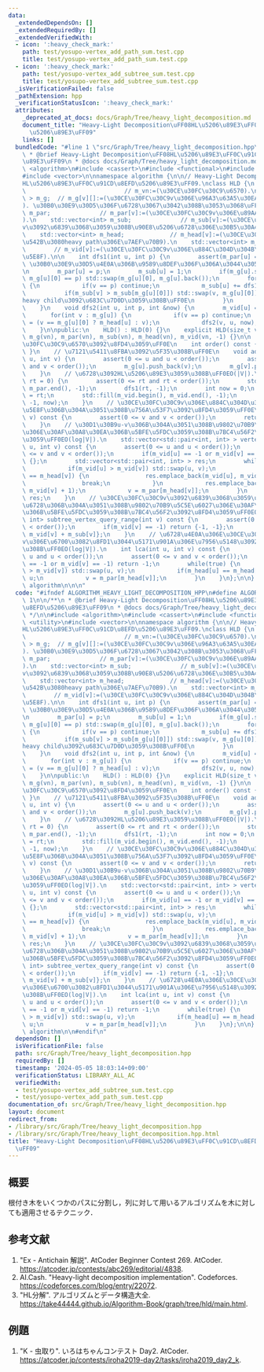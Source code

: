 ```yaml
---
data:
  _extendedDependsOn: []
  _extendedRequiredBy: []
  _extendedVerifiedWith:
  - icon: ':heavy_check_mark:'
    path: test/yosupo-vertex_add_path_sum.test.cpp
    title: test/yosupo-vertex_add_path_sum.test.cpp
  - icon: ':heavy_check_mark:'
    path: test/yosupo-vertex_add_subtree_sum.test.cpp
    title: test/yosupo-vertex_add_subtree_sum.test.cpp
  _isVerificationFailed: false
  _pathExtension: hpp
  _verificationStatusIcon: ':heavy_check_mark:'
  attributes:
    _deprecated_at_docs: docs/Graph/Tree/heavy_light_decomposition.md
    document_title: "Heavy-Light Decomposition\uFF08HL\u5206\u89E3\uFF0C\u91CD\u8EFD\
      \u5206\u89E3\uFF09"
    links: []
  bundledCode: "#line 1 \"src/Graph/Tree/heavy_light_decomposition.hpp\"\n\n\n\n/**\n\
    \ * @brief Heavy-Light Decomposition\uFF08HL\u5206\u89E3\uFF0C\u91CD\u8EFD\u5206\
    \u89E3\uFF09\n * @docs docs/Graph/Tree/heavy_light_decomposition.md\n */\n\n#include\
    \ <algorithm>\n#include <cassert>\n#include <functional>\n#include <utility>\n\
    #include <vector>\n\nnamespace algorithm {\n\n// Heavy-Light Decomposition\uFF08\
    HL\u5206\u89E3\uFF0C\u91CD\u8EFD\u5206\u89E3\uFF09.\nclass HLD {\n    int m_vn;\
    \                            // m_vn:=(\u30CE\u30FC\u30C9\u6570).\n    std::vector<std::vector<int>\
    \ > m_g;  // m_g[v][]:=(\u30CE\u30FC\u30C9v\u306E\u96A3\u63A5\u30EA\u30B9\u30C8\
    ). \u30B0\u30E9\u30D5\u306F\u6728\u3067\u3042\u308B\u3053\u3068\uFF0E\n    std::vector<int>\
    \ m_par;              // m_par[v]:=(\u30CE\u30FC\u30C9v\u306E\u89AA\u756A\u53F7\
    ).\n    std::vector<int> m_sub;              // m_sub[v]:=(\u30CE\u30FC\u30C9\
    v\u3092\u6839\u3068\u3059\u308B\u90E8\u5206\u6728\u306E\u30B5\u30A4\u30BA).\n\
    \    std::vector<int> m_head;             // m_head[v]:=(\u30CE\u30FC\u30C9v\u3092\
    \u542B\u3080heavy path\u306E\u7AEF\u70B9).\n    std::vector<int> m_vid;      \
    \        // m_vid[v]:=(\u30CE\u30FC\u30C9v\u306E\u884C\u304D\u304B\u3051\u9806\
    \u5E8F).\n\n    int dfs1(int u, int p) {\n        assert(m_par[u] == -1);  //\
    \ \u30B0\u30E9\u30D5\u4E0A\u306B\u9589\u8DEF\u306F\u306A\u3044\u3053\u3068\uFF0E\
    \n        m_par[u] = p;\n        m_sub[u] = 1;\n        if(m_g[u].size() > 1 and\
    \ m_g[u][0] == p) std::swap(m_g[u][0], m_g[u].back());\n        for(int &v : m_g[u])\
    \ {\n            if(v == p) continue;\n            m_sub[u] += dfs1(v, u);\n \
    \           if(m_sub[v] > m_sub[m_g[u][0]]) std::swap(v, m_g[u][0]);  // m_g[u][0]\u306B\
    heavy child\u3092\u683C\u7D0D\u3059\u308B\uFF0E\n        }\n        return m_sub[u];\n\
    \    }\n    void dfs2(int u, int p, int &now) {\n        m_vid[u] = now++;\n \
    \       for(int v : m_g[u]) {\n            if(v == p) continue;\n            m_head[v]\
    \ = (v == m_g[u][0] ? m_head[u] : v);\n            dfs2(v, u, now);\n        }\n\
    \    }\n\npublic:\n    HLD() : HLD(0) {}\n    explicit HLD(size_t vn) : m_vn(vn),\
    \ m_g(vn), m_par(vn), m_sub(vn), m_head(vn), m_vid(vn, -1) {}\n\n    // \u30CE\
    \u30FC\u30C9\u6570\u3092\u8FD4\u3059\uFF0E\n    int order() const { return m_vn;\
    \ }\n    // \u7121\u5411\u8FBA\u3092\u5F35\u308B\uFF0E\n    void add_edge(int\
    \ u, int v) {\n        assert(0 <= u and u < order());\n        assert(0 <= v\
    \ and v < order());\n        m_g[u].push_back(v);\n        m_g[v].push_back(u);\n\
    \    }\n    // \u6728\u3092HL\u5206\u89E3\u3059\u308B\uFF0EO(|V|).\n    void build(int\
    \ rt = 0) {\n        assert(0 <= rt and rt < order());\n        std::fill(m_par.begin(),\
    \ m_par.end(), -1);\n        dfs1(rt, -1);\n        int now = 0;\n        m_head[rt]\
    \ = rt;\n        std::fill(m_vid.begin(), m_vid.end(), -1);\n        dfs2(rt,\
    \ -1, now);\n    }\n    // \u30CE\u30FC\u30C9v\u306E\u884C\u304D\u304C\u3051\u9806\
    \u5E8F\u306B\u304A\u3051\u308B\u756A\u53F7\u3092\u8FD4\u3059\uFF0E\n    int vid(int\
    \ v) const {\n        assert(0 <= v and v < order());\n        return m_vid[v];\n\
    \    }\n    // \u30D1\u30B9u-v\u306B\u304A\u3051\u308B\u9802\u70B9\u5C5E\u6027\
    \u306E\u30AF\u30A8\u30EA\u306B\u5BFE\u5FDC\u3059\u308B\u7BC4\u56F2\u3092\u8FD4\
    \u3059\uFF0EO(log|V|).\n    std::vector<std::pair<int, int> > vertex_query_ranges(int\
    \ u, int v) const {\n        assert(0 <= u and u < order());\n        assert(0\
    \ <= v and v < order());\n        if(m_vid[u] == -1 or m_vid[v] == -1) return\
    \ {};\n        std::vector<std::pair<int, int> > res;\n        while(true) {\n\
    \            if(m_vid[u] > m_vid[v]) std::swap(u, v);\n            if(m_head[u]\
    \ == m_head[v]) {\n                res.emplace_back(m_vid[u], m_vid[v] + 1);\n\
    \                break;\n            }\n            res.emplace_back(m_vid[m_head[v]],\
    \ m_vid[v] + 1);\n            v = m_par[m_head[v]];\n        }\n        return\
    \ res;\n    }\n    // \u30CE\u30FC\u30C9v\u3092\u6839\u3068\u3059\u308B\u90E8\u5206\
    \u6728\u306B\u304A\u3051\u308B\u9802\u70B9\u5C5E\u6027\u306E\u30AF\u30A8\u30EA\
    \u306B\u5BFE\u5FDC\u3059\u308B\u7BC4\u56F2\u3092\u8FD4\u3059\uFF0EO(1).\n    std::pair<int,\
    \ int> subtree_vertex_query_range(int v) const {\n        assert(0 <= v and v\
    \ < order());\n        if(m_vid[v] == -1) return {-1, -1};\n        return {m_vid[v],\
    \ m_vid[v] + m_sub[v]};\n    }\n    // \u6728\u4E0A\u306E\u30CE\u30FC\u30C9u\u3068\
    v\u306E\u6700\u3082\u8FD1\u3044\u5171\u901A\u306E\u7956\u5148\u3092\u6C42\u3081\
    \u308B\uFF0EO(log|V|).\n    int lca(int u, int v) const {\n        assert(0 <=\
    \ u and u < order());\n        assert(0 <= v and v < order());\n        if(m_vid[u]\
    \ == -1 or m_vid[v] == -1) return -1;\n        while(true) {\n            if(m_vid[u]\
    \ > m_vid[v]) std::swap(u, v);\n            if(m_head[u] == m_head[v]) return\
    \ u;\n            v = m_par[m_head[v]];\n        }\n    }\n};\n\n}  // namespace\
    \ algorithm\n\n\n"
  code: "#ifndef ALGORITHM_HEAVY_LIGHT_DECOMPOSITION_HPP\n#define ALGORITHM_HEAVY_LIGHT_DECOMPOSITION_HPP\
    \ 1\n\n/**\n * @brief Heavy-Light Decomposition\uFF08HL\u5206\u89E3\uFF0C\u91CD\
    \u8EFD\u5206\u89E3\uFF09\n * @docs docs/Graph/Tree/heavy_light_decomposition.md\n\
    \ */\n\n#include <algorithm>\n#include <cassert>\n#include <functional>\n#include\
    \ <utility>\n#include <vector>\n\nnamespace algorithm {\n\n// Heavy-Light Decomposition\uFF08\
    HL\u5206\u89E3\uFF0C\u91CD\u8EFD\u5206\u89E3\uFF09.\nclass HLD {\n    int m_vn;\
    \                            // m_vn:=(\u30CE\u30FC\u30C9\u6570).\n    std::vector<std::vector<int>\
    \ > m_g;  // m_g[v][]:=(\u30CE\u30FC\u30C9v\u306E\u96A3\u63A5\u30EA\u30B9\u30C8\
    ). \u30B0\u30E9\u30D5\u306F\u6728\u3067\u3042\u308B\u3053\u3068\uFF0E\n    std::vector<int>\
    \ m_par;              // m_par[v]:=(\u30CE\u30FC\u30C9v\u306E\u89AA\u756A\u53F7\
    ).\n    std::vector<int> m_sub;              // m_sub[v]:=(\u30CE\u30FC\u30C9\
    v\u3092\u6839\u3068\u3059\u308B\u90E8\u5206\u6728\u306E\u30B5\u30A4\u30BA).\n\
    \    std::vector<int> m_head;             // m_head[v]:=(\u30CE\u30FC\u30C9v\u3092\
    \u542B\u3080heavy path\u306E\u7AEF\u70B9).\n    std::vector<int> m_vid;      \
    \        // m_vid[v]:=(\u30CE\u30FC\u30C9v\u306E\u884C\u304D\u304B\u3051\u9806\
    \u5E8F).\n\n    int dfs1(int u, int p) {\n        assert(m_par[u] == -1);  //\
    \ \u30B0\u30E9\u30D5\u4E0A\u306B\u9589\u8DEF\u306F\u306A\u3044\u3053\u3068\uFF0E\
    \n        m_par[u] = p;\n        m_sub[u] = 1;\n        if(m_g[u].size() > 1 and\
    \ m_g[u][0] == p) std::swap(m_g[u][0], m_g[u].back());\n        for(int &v : m_g[u])\
    \ {\n            if(v == p) continue;\n            m_sub[u] += dfs1(v, u);\n \
    \           if(m_sub[v] > m_sub[m_g[u][0]]) std::swap(v, m_g[u][0]);  // m_g[u][0]\u306B\
    heavy child\u3092\u683C\u7D0D\u3059\u308B\uFF0E\n        }\n        return m_sub[u];\n\
    \    }\n    void dfs2(int u, int p, int &now) {\n        m_vid[u] = now++;\n \
    \       for(int v : m_g[u]) {\n            if(v == p) continue;\n            m_head[v]\
    \ = (v == m_g[u][0] ? m_head[u] : v);\n            dfs2(v, u, now);\n        }\n\
    \    }\n\npublic:\n    HLD() : HLD(0) {}\n    explicit HLD(size_t vn) : m_vn(vn),\
    \ m_g(vn), m_par(vn), m_sub(vn), m_head(vn), m_vid(vn, -1) {}\n\n    // \u30CE\
    \u30FC\u30C9\u6570\u3092\u8FD4\u3059\uFF0E\n    int order() const { return m_vn;\
    \ }\n    // \u7121\u5411\u8FBA\u3092\u5F35\u308B\uFF0E\n    void add_edge(int\
    \ u, int v) {\n        assert(0 <= u and u < order());\n        assert(0 <= v\
    \ and v < order());\n        m_g[u].push_back(v);\n        m_g[v].push_back(u);\n\
    \    }\n    // \u6728\u3092HL\u5206\u89E3\u3059\u308B\uFF0EO(|V|).\n    void build(int\
    \ rt = 0) {\n        assert(0 <= rt and rt < order());\n        std::fill(m_par.begin(),\
    \ m_par.end(), -1);\n        dfs1(rt, -1);\n        int now = 0;\n        m_head[rt]\
    \ = rt;\n        std::fill(m_vid.begin(), m_vid.end(), -1);\n        dfs2(rt,\
    \ -1, now);\n    }\n    // \u30CE\u30FC\u30C9v\u306E\u884C\u304D\u304C\u3051\u9806\
    \u5E8F\u306B\u304A\u3051\u308B\u756A\u53F7\u3092\u8FD4\u3059\uFF0E\n    int vid(int\
    \ v) const {\n        assert(0 <= v and v < order());\n        return m_vid[v];\n\
    \    }\n    // \u30D1\u30B9u-v\u306B\u304A\u3051\u308B\u9802\u70B9\u5C5E\u6027\
    \u306E\u30AF\u30A8\u30EA\u306B\u5BFE\u5FDC\u3059\u308B\u7BC4\u56F2\u3092\u8FD4\
    \u3059\uFF0EO(log|V|).\n    std::vector<std::pair<int, int> > vertex_query_ranges(int\
    \ u, int v) const {\n        assert(0 <= u and u < order());\n        assert(0\
    \ <= v and v < order());\n        if(m_vid[u] == -1 or m_vid[v] == -1) return\
    \ {};\n        std::vector<std::pair<int, int> > res;\n        while(true) {\n\
    \            if(m_vid[u] > m_vid[v]) std::swap(u, v);\n            if(m_head[u]\
    \ == m_head[v]) {\n                res.emplace_back(m_vid[u], m_vid[v] + 1);\n\
    \                break;\n            }\n            res.emplace_back(m_vid[m_head[v]],\
    \ m_vid[v] + 1);\n            v = m_par[m_head[v]];\n        }\n        return\
    \ res;\n    }\n    // \u30CE\u30FC\u30C9v\u3092\u6839\u3068\u3059\u308B\u90E8\u5206\
    \u6728\u306B\u304A\u3051\u308B\u9802\u70B9\u5C5E\u6027\u306E\u30AF\u30A8\u30EA\
    \u306B\u5BFE\u5FDC\u3059\u308B\u7BC4\u56F2\u3092\u8FD4\u3059\uFF0EO(1).\n    std::pair<int,\
    \ int> subtree_vertex_query_range(int v) const {\n        assert(0 <= v and v\
    \ < order());\n        if(m_vid[v] == -1) return {-1, -1};\n        return {m_vid[v],\
    \ m_vid[v] + m_sub[v]};\n    }\n    // \u6728\u4E0A\u306E\u30CE\u30FC\u30C9u\u3068\
    v\u306E\u6700\u3082\u8FD1\u3044\u5171\u901A\u306E\u7956\u5148\u3092\u6C42\u3081\
    \u308B\uFF0EO(log|V|).\n    int lca(int u, int v) const {\n        assert(0 <=\
    \ u and u < order());\n        assert(0 <= v and v < order());\n        if(m_vid[u]\
    \ == -1 or m_vid[v] == -1) return -1;\n        while(true) {\n            if(m_vid[u]\
    \ > m_vid[v]) std::swap(u, v);\n            if(m_head[u] == m_head[v]) return\
    \ u;\n            v = m_par[m_head[v]];\n        }\n    }\n};\n\n}  // namespace\
    \ algorithm\n\n#endif\n"
  dependsOn: []
  isVerificationFile: false
  path: src/Graph/Tree/heavy_light_decomposition.hpp
  requiredBy: []
  timestamp: '2024-05-05 18:03:14+09:00'
  verificationStatus: LIBRARY_ALL_AC
  verifiedWith:
  - test/yosupo-vertex_add_subtree_sum.test.cpp
  - test/yosupo-vertex_add_path_sum.test.cpp
documentation_of: src/Graph/Tree/heavy_light_decomposition.hpp
layout: document
redirect_from:
- /library/src/Graph/Tree/heavy_light_decomposition.hpp
- /library/src/Graph/Tree/heavy_light_decomposition.hpp.html
title: "Heavy-Light Decomposition\uFF08HL\u5206\u89E3\uFF0C\u91CD\u8EFD\u5206\u89E3\
  \uFF09"
---
```

## 概要

根付き木をいくつかのパスに分割し，列に対して用いるアルゴリズムを木に対しても適用させるテクニック．


## 参考文献

1. "Ex - Antichain 解説". AtCoder Beginner Contest 269. AtCoder. <https://atcoder.jp/contests/abc269/editorial/4838>.
1. AI.Cash. "Heavy-light decomposition implementation". Codeforces. <https://codeforces.com/blog/entry/22072>.
1. "HL分解". アルゴリズムとデータ構造大全. <https://take44444.github.io/Algorithm-Book/graph/tree/hld/main.html>.


## 例題

1. "K - 虫取り". いろはちゃんコンテスト Day2. AtCoder. <https://atcoder.jp/contests/iroha2019-day2/tasks/iroha2019_day2_k>.
